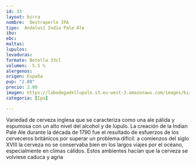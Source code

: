 ```yaml
---
id: 33
layout: birra
nombre:  Destraperlo IPA
tipo:  Andalusí India Pale Ale
ibu: 
ebc:
maltas: 
lupulos: 
levaduras: 
formato: Botella 33cl
volumen:  5.5 %
alergenos: 
origen: España
pvp: "2.80"
precio: 2.80
imagen: https://labodegadellupulo.s3.eu-west-3.amazonaws.com/images/birras/ipa.jpg
categoria: [Ipa]

---
```

Variedad de cerveza inglesa que se caracteriza como una ale pálida y espumosa con un alto nivel del alcohol y de lúpulo. La creación de la Indian Pale Ale durante la década de 1790 fue el resultado de esfuerzos de los cerveceros británicos por superar un problema difícil: a comienzos del siglo XVIII la cerveza no se conservaba bien en los largos viajes por el océano, especialmente en climas cálidos. Estos ambientes hacían que la cerveza se volviese caduca y agria









